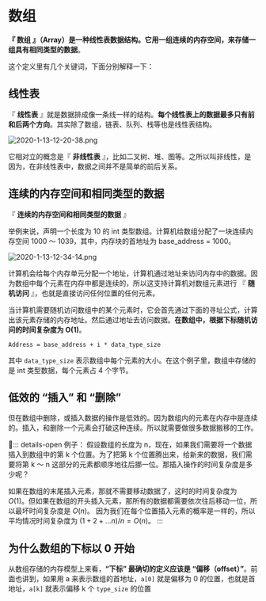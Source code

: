 # 数组

**『 数组 』（Array）是一种线性表数据结构。它用一组连续的内存空间，来存储一组具有相同类型的数据**。

这个定义里有几个关键词，下面分别解释一下：

## 线性表

『 **线性表** 』就是数据排成像一条线一样的结构。**每个线性表上的数据最多只有前和后两个方向**。其实除了数组，链表、队列、栈等也是线性表结构。

![2020-1-13-12-20-38.png](https://garrik-default-imgs.oss-accelerate.aliyuncs.com/imgs/2020-1-13-12-20-38.png)

它相对立的概念是『 **非线性表** 』，比如二叉树、堆、图等。之所以叫非线性，是因为，在非线性表中，数据之间并不是简单的前后关系。

## 连续的内存空间和相同类型的数据

『 **连续的内存空间和相同类型的数据** 』

举例来说，声明一个长度为 10 的 int 类型数组。计算机给数组分配了一块连续内存空间 1000 ～ 1039，其中，内存块的首地址为 base_address = 1000。

![2020-1-13-12-34-14.png](https://garrik-default-imgs.oss-accelerate.aliyuncs.com/imgs/2020-1-13-12-34-14.png)

计算机会给每个内存单元分配一个地址，计算机通过地址来访问内存中的数据。因为数组中每个元素在内存中都是连续的，所以这支持计算机对数组元素进行 『 **随机访问** 』，也就是直接访问任何位置的任何元素。

当计算机需要随机访问数组中的某个元素时，它会首先通过下面的寻址公式，计算出该元素存储的内存地址。然后通过地址去访问数据。**在数组中，根据下标随机访问的时间复杂度为 O(1)**。

```
Address = base_address + i * data_type_size
```

其中 `data_type_size` 表示数组中每个元素的大小。在这个例子里，数组中存储的是 int 类型数据，每个元素占 4 个字节。

## 低效的 “插入” 和 “删除”

但在数组中删除，或插入数据的操作是低效的。因为数组内的元素在内存中是连续的。插入，和删除一个元素会打破这种连续。所以就需要做很多数据搬移的工作。

::: details-open 例子：
假设数组的长度为 n，现在，如果我们需要将一个数据插入到数组中的第 k 个位置。为了把第 k 个位置腾出来，给新来的数据，我们需要将第 k ～ n 这部分的元素都顺序地往后挪一位。那插入操作的时间复杂度是多少呢？

如果在数组的末尾插入元素，那就不需要移动数据了，这时的时间复杂度为 $O(1)$。但如果在数组的开头插入元素，那所有的数据都需要依次往后移动一位，所以最坏时间复杂度是 $O(n)$。 因为我们在每个位置插入元素的概率是一样的，所以平均情况时间复杂度为 $(1+2+…n)/n=O(n)$。
:::

## 为什么数组的下标以 0 开始

从数组存储的内存模型上来看，**“下标” 最确切的定义应该是 “偏移（offset）”**。前面也讲到，如果用 a 来表示数组的首地址，`a[0]` 就是偏移为 0 的位置，也就是首地址，`a[k]` 就表示偏移 k 个 `type_size` 的位置
